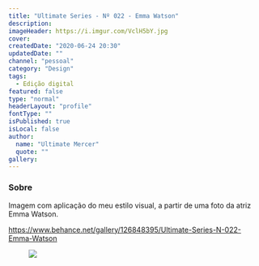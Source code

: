 ```yaml
---
title: "Ultimate Series - Nº 022 - Emma Watson"
description:
imageHeader: https://i.imgur.com/VclH5bY.jpg
cover:
createdDate: "2020-06-24 20:30"
updatedDate: ""
channel: "pessoal"
category: "Design"
tags:
  - Edição digital
featured: false
type: "normal"
headerLayout: "profile"
fontType: ""
isPublished: true
isLocal: false
author:
  name: "Ultimate Mercer"
  quote: ""
gallery:
---
```


### Sobre

Imagem com aplicação do meu estilo visual, a partir de uma foto da atriz Emma Watson.

https://www.behance.net/gallery/126848395/Ultimate-Series-N-022-Emma-Watson

<figure>
<img src="https://i.imgur.com/VclH5bY.jpg" class="img-fluid mx-auto d-block">
</figure>
